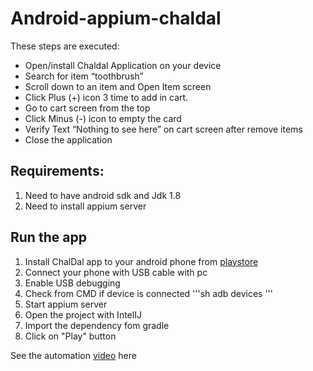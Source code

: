 # Android-appium-chaldal
These steps are executed:

- Open/install Chaldal Application on your device
- Search for item “toothbrush”
- Scroll down to an item and Open Item screen
- Click Plus (+) icon 3 time to add in cart.
- Go to cart screen from the top
- Click Minus (-) icon to empty the card
- Verify Text “Nothing to see here” on cart screen after remove items
- Close the application

## Requirements:
1. Need to have android sdk and Jdk 1.8
2. Need to install appium server

## Run the app
1. Install ChalDal app to your android phone from <a href="https://play.google.com/store/apps/details?id=com.chaldal.poached">playstore</a> 
2. Connect your phone with USB cable with pc
3. Enable USB debugging
4. Check from CMD if device is connected
'''sh
adb devices
'''
5. Start appium server
6. Open the project with IntelIJ
7. Import the dependency fom gradle
8. Click on "Play" button

See the automation <a href="https://www.youtube.com/watch?v=DLfScKAlm2A" target="_blank">video</a> here
